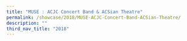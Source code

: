 ```yaml
---
title: "MUSE : ACJC Concert Band & ACSian Theatre"
permalink: /showcase/2018/MUSE-ACJC-Concert-Band-ACSian-Theatre/
description: ""
third_nav_title: "2018"
---
```

